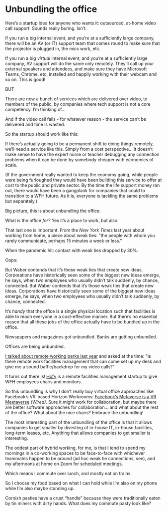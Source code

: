 # Unbundling the office

Here’s a startup idea for anyone who wants it: outsourced, at-home video call
support. Sounds really boring. Isn’t.

If you run a big internal event, and you’re at a sufficiently large company,
there will be an AV (or IT) support team that comes round to make sure that
the projector is plugged in, the mics work, etc.

If you run a big _virtual_ internal event, and you’re at a sufficiently large
company, AV support will do the same only remotely. They’ll call up your
external speakers and attendees, and make sure they have Microsoft Teams,
Chrome, etc, installed and happily working with their webcam and so on. This
is good!

BUT

There are now a bunch of services which are delivered over video, to members
of the public, by companies where tech support is not a core competency. I’m
thinking of…

And if the video call fails - for whatever reason - the service can’t be
delivered and time is wasted.

So the startup should work like this:

If there’s actually going to be a permanent shift to doing things remotely,
we’ll need a service like this. Simply from a cost perspective… it doesn’t
make sense to have the expert nurse or teacher debugging any connection
problems when it can be done by somebody cheaper with economics of scale.

(If the government really wanted to keep the economy going, while people were
being furloughed they would have been building this service to offer at cost
to the public and private sector. By the time the life support money ran out,
there would have been a gangplank for companies that could to transition to a
WFH future. As it is, everyone is tackling the same problems but separately.)

Big picture, this is about unbundling the office.

What is the office _for?_ Yes it’s a place to work, but also

That last one is important. From the _New York Times_ last year about working
from home, a piece about weak ties: "the people with whom you rarely
communicate, perhaps 15 minutes a week or less."

When the pandemic hit: contact with weak ties dropped by 30%.

Oops:

But Waber contends that it’s those weak ties that create new ideas.
Corporations have historically seen some of the biggest new ideas emerge, he
says, when two employees who usually didn’t talk suddenly, by chance,
connected. But Waber contends that it’s those weak ties that create new ideas.
Corporations have historically seen some of the biggest new ideas emerge, he
says, when two employees who usually didn’t talk suddenly, by chance,
connected.

It’s _handy_ that the office is a single physical location such that
facilities is able to reach everyone in a cost-effective manner. But there’s
no essential reason that all these jobs of the office actually have to be
bundled up in the office.

Newspapers and magazines got unbundled. Banks are getting unbundled.

Offices are being unbundled.

[I talked about remote working perks last
year](/home/2020/09/08/remote_working_perks) and asked at the time: "is there
remote work facilities management that can come set up my desk and give me a
sound baffle/backdrop for my video calls?"

It turns out there is! [Hofy](https://www.hofy.co) is a remote facilities
management startup to give WFH employees chairs and monitors.

So this unbundling is why I don’t really buy virtual office approaches like
Facebook’s VR-based Horizon Workrooms: [Facebook’s Metaverse is a VR
Meetaverse](https://www.wired.com/story/facebook-horizon-workrooms-metaverse/)
_(Wired)._ Sure it might work for collaboration, but maybe there are better
software approaches for collaboration… and what about the rest of the office?
What about the nice chairs? Embrace the unbundling!

The most interesting part of the unbundling of the office is that it allows
companies to get smaller by divesting of in-house IT, in-house facilities,
long-term leases, etc. Anything that allows companies to get smaller is
interesting.

The oddest part of hybrid working, for me, is that I tend to spend my mornings
in a co-working spaces to be face-to-face with whichever teammates happen to
be around (ad hoc weak tie connections, see), and my afternoons at home on
Zoom for scheduled meetings.

Which means I commute over lunch, and mostly eat on trains.

So I choose my food based on what I can hold while I’m also on my phone while
I’m also maybe standing up.

Cornish pasties have a crust “handle” because they were traditionally eaten by
tin miners with dirty hands. What does my commute pasty look like?
